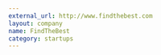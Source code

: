 ```yaml
---
external_url: http://www.findthebest.com
layout: company
name: FindTheBest
category: startups
---
```

